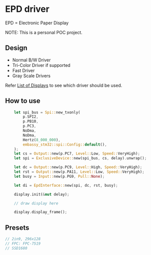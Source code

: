 # EPD driver

EPD = Electronic Paper Display

NOTE: This is a personal POC project.

## Design

- Normal B/W Driver
- Tri-Color Driver if supported
- Fast Driver
- Gray Scale Drivers

Refer [List of Displays](https://github.com/CursedHardware/epd-datasheet/blob/master/epd-display.csv) to see which driver should be used.

## How to use

```rust
    let spi_bus = Spi::new_txonly(
        p.SPI2,
        p.PB10,
        p.PC3,
        NoDma,
        NoDma,
        Hertz(8_000_000),
        embassy_stm32::spi::Config::default(),
    );
    let cs = Output::new(p.PC7, Level::Low, Speed::VeryHigh);
    let spi = ExclusiveDevice::new(spi_bus, cs, delay).unwrap();

    let dc = Output::new(p.PC9, Level::High, Speed::VeryHigh);
    let rst = Output::new(p.PA11, Level::Low, Speed::VeryHigh);
    let busy = Input::new(p.PG9, Pull::None);

    let di = EpdInterface::new(spi, dc, rst, busy);

    display.init(&mut delay);

    // draw display here

    display.display_frame();
```

## Presets

```rust
// 2in9, 296x128
// FPC: FPC-7519
// SSD1680
```
